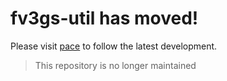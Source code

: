 # fv3gs-util has moved!

Please visit [pace](https://github.com/ai2cm/pace/tree/main/fv3gfs-util) to follow the latest development.

> This repository is no longer maintained
